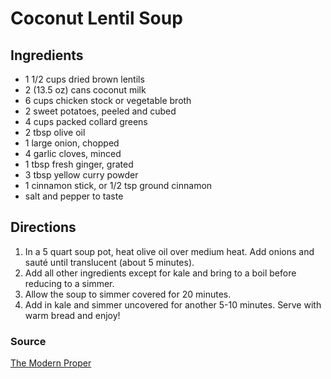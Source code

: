 # Coconut Lentil Soup

## Ingredients

- 1 1/2 cups dried brown lentils
- 2 (13.5 oz) cans coconut milk
- 6 cups chicken stock or vegetable broth
- 2 sweet potatoes, peeled and cubed
- 4 cups packed collard greens
- 2 tbsp olive oil
- 1 large onion, chopped
- 4 garlic cloves, minced
- 1 tbsp fresh ginger, grated
- 3 tbsp yellow curry powder
- 1 cinnamon stick, or 1/2 tsp ground cinnamon
- salt and pepper to taste

## Directions

1. In a 5 quart soup pot, heat olive oil over medium heat. Add onions and sauté
   until translucent (about 5 minutes).
1. Add all other ingredients except for kale and bring to a boil before
   reducing to a simmer.
1. Allow the soup to simmer covered for 20 minutes.
1. Add in kale and simmer uncovered for another 5-10 minutes. Serve with warm
   bread and enjoy!

### Source

[The Modern Proper](https://themodernproper.com/coconut-curry-lentil-soup)
